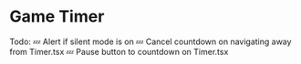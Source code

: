 # Game Timer
Todo:
💤 Alert if silent mode is on
💤 Cancel countdown on navigating away from Timer.tsx
💤 Pause button to countdown on Timer.tsx
